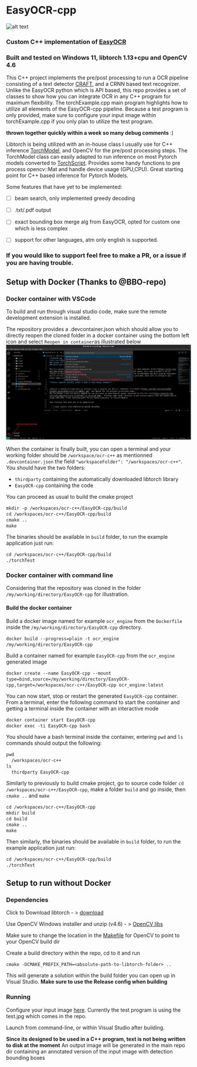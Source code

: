 # EasyOCR-cpp
![alt text](https://github.com/ksasso1028/EasyOCR-cpp/blob/main/output-heatmap.jpg)
### Custom C++ implementation of [EasyOCR](https://github.com/JaidedAI/EasyOCR)
### Built and tested on Windows 11, libtorch 1.13+cpu and OpenCV 4.6

This C++ project implements the pre/post processing to run a OCR pipeline consisting of a text detector [CRAFT](https://arxiv.org/abs/1904.01941), and a CRNN based text recognizer. Unlike the EasyOCR python which is API based, this repo provides a set of classes to show how you can integrate OCR in any C++ program for maximum flexibility. The torchExample.cpp main program highlights how to utilize all elements of the EasyOCR-cpp pipeline. Because a test program is only provided, make sure to configure your input image within torchExample.cpp if you only plan to utilize the test program. 

**thrown together quickly within a week so many debug comments** :)


Libtorch is being utilized with an in-house class I usually use for C++ inference [TorchModel](https://github.com/ksasso1028/EasyOCR-cpp/blob/main/src/TorchModel.cpp), and OpenCV for the pre/post processing steps.
The TorchModel class can easily adapted to run inference on most Pytorch models converted to [TorchScript](https://pytorch.org/tutorials/beginner/Intro_to_TorchScript_tutorial.html). Provides some handy functions to pre process opencv::Mat and handle device usage (GPU,CPU). Great starting point for C++ based inference for Pytorch Models.

Some features that have yet to be implemented:

- [ ] beam search, only implemented greedy decoding
- [ ] .txt/.pdf output
- [ ] exact bounding box merge alg from EasyOCR, opted for custom one which is less complex
- [ ] support for other languages, atm only english is supported.


### If you would like to support feel free to make a PR, or a issue if you are having trouble.

## Setup with Docker (Thanks to @BBO-repo)

### Docker container with VSCode
To build and run through visual studio code, make sure the remote development extension is installed.<br>

The repository provides a .devcontainer.json which should allow you to directly reopen the cloned folder in a docker container using the bottom left icon and select `Reopen in container`as illustrated below
![vs-open-in-container](images/vs-open-in-container.png)

When the container is finally built, you can open a terminal and your working folder should be `/workspace/ocr-c++` as mentionned `.devcontainer.json` the field `"workspaceFolder": "/workspaces/ocr-c++"`. You should have the two folders:
- `thirdparty` containing the automatically downloaded libtorch library
- `EasyOCR-cpp` containing the code

You can proceed as usual to build the cmake project
```
mkdir -p /workspaces/ocr-c++/EasyOCR-cpp/build
cd /workspaces/ocr-c++/EasyOCR-cpp/build
cmake ..
make
```
The binaries should be available in `build` folder, to run the example application just run:
```
cd /workspaces/ocr-c++/EasyOCR-cpp/build
./torchTest
```

### Docker container with command line
Considering that the repository was cloned in the folder `/my/working/directory/EasyOCR-cpp` for illustration.
#### Build the docker container
Build a docker image named for example `ocr_engine` from the `Dockerfile` inside the `/my/working/directory/EasyOCR-cpp` directory.<br>
```
docker build --progress=plain -t ocr_engine /my/working/directory/EasyOCR-cpp
```
Build a container named for example `EasyOCR-cpp` from the `ocr_engine` generated image
```
docker create --name EasyOCR-cpp --mount type=bind,source=/my/working/directory/EasyOCR-cpp,target=/workspaces/ocr-c++/EasyOCR-cpp ocr_engine:latest
```
You can now start, stop or restart the generated `EasyOCR-cpp` container.<br>
From a terminal, enter the following command to start the container and getting a terminal inside the container with an interactive mode
```
docker container start EasyOCR-cpp
docker exec -ti EasyOCR-cpp bash
```
You should have a bash terminal inside the container, entering `pwd` and `ls` commands should output the following:
```
pwd
  /workspaces/ocr-c++
ls
  thirdparty EasyOCR-cpp
```
Similarly to previously to build cmake project, go to source code folder `cd /workspaces/ocr-c++/EasyOCR-cpp`, make a folder `build` and go inside, then `cmake ..` and `make`
```
cd /workspaces/ocr-c++/EasyOCR-cpp
mkdir build
cd build
cmake ..
make
```
Then similarly, the binaries should be available in `build` folder, to run the example application just run:
```
cd /workspaces/ocr-c++/EasyOCR-cpp/build
./torchTest
```

## Setup to run without Docker

### Dependencies
Click to Download libtorch - > [download](https://download.pytorch.org/libtorch/cpu/libtorch-win-shared-with-deps-1.13.1%2Bcpu.zip)

Use OpenCV Windows installer and unzip (v4.6) - > [OpenCV libs](https://opencv.org/releases/)

Make sure to change the location in the  [Makefile](https://github.com/ksasso1028/EasyOCR-cpp/blob/e9311ee3f45b59c2709be3a98a04b48c215a845b/CMakeLists.txt#L7) for OpenCV to point to your OpenCV build dir 

Create a build directory within the repo, cd to it and run
```
cmake -DCMAKE_PREFIX_PATH=<absolute-path-to-libtorch-folder> ..
```


This will generate a solution within the build folder you can open up in Visual Studio. **Make sure to use the Release config when building**

### Running

Configure your input image  [here](https://github.com/ksasso1028/EasyOCR-cpp/blob/e9311ee3f45b59c2709be3a98a04b48c215a845b/torchExample.cpp#L25). Currently the test program is using the test.jpg which comes in the repo.

Launch from command-line, or within Visual Studio after building.

**Since its designed to be used in a C++ program, text is not being written to disk at the moment** An output image will be generated in the main repo dir containing an annotated version of the input image with detection bounding boxes


